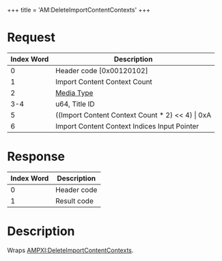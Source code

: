 +++
title = 'AM:DeleteImportContentContexts'
+++

# Request

| Index Word | Description                                            |
|------------|--------------------------------------------------------|
| 0          | Header code \[0x00120102\]                             |
| 1          | Import Content Context Count                           |
| 2          | [Media Type](Filesystem_services#MediaType "wikilink") |
| 3-4        | u64, Title ID                                          |
| 5          | ((Import Content Context Count \* 2) \<\< 4) \| 0xA    |
| 6          | Import Content Context Indices Input Pointer           |

# Response

| Index Word | Description |
|------------|-------------|
| 0          | Header code |
| 1          | Result code |

# Description

Wraps
[AMPXI:DeleteImportContentContexts](AMPXI:DeleteImportContentContexts "wikilink").